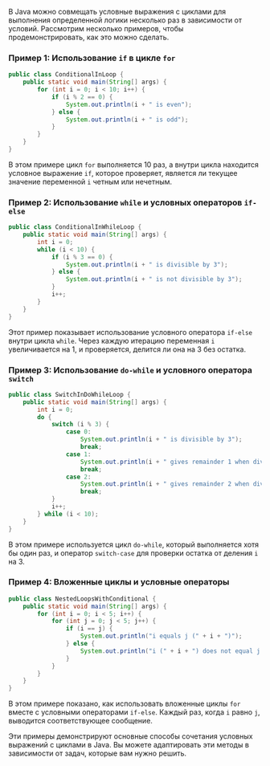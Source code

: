 В Java можно совмещать условные выражения с циклами для выполнения определенной логики несколько раз в зависимости от условий. Рассмотрим несколько примеров, чтобы продемонстрировать, как это можно сделать.

### Пример 1: Использование `if` в цикле `for`

```java
public class ConditionalInLoop {
    public static void main(String[] args) {
        for (int i = 0; i < 10; i++) {
            if (i % 2 == 0) {
                System.out.println(i + " is even");
            } else {
                System.out.println(i + " is odd");
            }
        }
    }
}
```

В этом примере цикл `for` выполняется 10 раз, а внутри цикла находится условное выражение `if`, которое проверяет, является ли текущее значение переменной `i` четным или нечетным.

### Пример 2: Использование `while` и условных операторов `if-else`

```java
public class ConditionalInWhileLoop {
    public static void main(String[] args) {
        int i = 0;
        while (i < 10) {
            if (i % 3 == 0) {
                System.out.println(i + " is divisible by 3");
            } else {
                System.out.println(i + " is not divisible by 3");
            }
            i++;
        }
    }
}
```

Этот пример показывает использование условного оператора `if-else` внутри цикла `while`. Через каждую итерацию переменная `i` увеличивается на 1, и проверяется, делится ли она на 3 без остатка.

### Пример 3: Использование `do-while` и условного оператора `switch`

```java
public class SwitchInDoWhileLoop {
    public static void main(String[] args) {
        int i = 0;
        do {
            switch (i % 3) {
                case 0:
                    System.out.println(i + " is divisible by 3");
                    break;
                case 1:
                    System.out.println(i + " gives remainder 1 when divided by 3");
                    break;
                case 2:
                    System.out.println(i + " gives remainder 2 when divided by 3");
                    break;
            }
            i++;
        } while (i < 10);
    }
}
```

В этом примере используется цикл `do-while`, который выполняется хотя бы один раз, и оператор `switch-case` для проверки остатка от деления `i` на 3.

### Пример 4: Вложенные циклы и условные операторы

```java
public class NestedLoopsWithConditional {
    public static void main(String[] args) {
        for (int i = 0; i < 5; i++) {
            for (int j = 0; j < 5; j++) {
                if (i == j) {
                    System.out.println("i equals j (" + i + ")");
                } else {
                    System.out.println("i (" + i + ") does not equal j (" + j + ")");
                }
            }
        }
    }
}
```

В этом примере показано, как использовать вложенные циклы `for` вместе с условными операторами `if-else`. Каждый раз, когда `i` равно `j`, выводится соответствующее сообщение.

Эти примеры демонстрируют основные способы сочетания условных выражений с циклами в Java. Вы можете адаптировать эти методы в зависимости от задач, которые вам нужно решить.